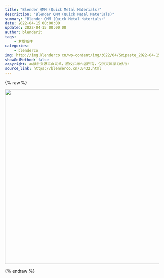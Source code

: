 ```yaml
---
title: "Blender QMM (Quick Metal Materials)"
description: "Blender QMM (Quick Metal Materials)"
summary: "Blender QMM (Quick Metal Materials)"
date: 2022-04-15 00:00:00
updated: 2022-04-15 00:00:00
author: blenderit
tags: 
    - 材质插件
categories:
    - blenderco
img: http://img.blenderco.cn/wp-content/img/2022/04/Snipaste_2022-04-15_15-41-57-1024x572.jpg
showGetMethod: false
copyright: 本插件资源来自网络，版权归原作者所有，仅供交流学习使用！
source_link: https://blenderco.cn/35432.html
---
```


{% raw %}
<p><img loading="lazy" class="alignnone size-large wp-image-35433" src="http://img.blenderco.cn/wp-content/img/2022/04/Snipaste_2022-04-15_15-41-57-1024x572.jpg" alt="" width="1024" height="572"></p>
<div style="display: none">blenderco</div>
{% endraw %}